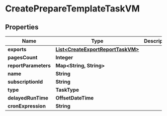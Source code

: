 

# CreatePrepareTemplateTaskVM


## Properties

Name | Type | Description | Notes
------------ | ------------- | ------------- | -------------
**exports** | [**List&lt;CreateExportReportTaskVM&gt;**](CreateExportReportTaskVM.md) |  |  [optional]
**pagesCount** | **Integer** |  |  [optional]
**reportParameters** | **Map&lt;String, String&gt;** |  |  [optional]
**name** | **String** |  |  [optional]
**subscriptionId** | **String** |  |  [optional]
**type** | **TaskType** |  |  [optional]
**delayedRunTime** | **OffsetDateTime** |  |  [optional]
**cronExpression** | **String** |  |  [optional]



